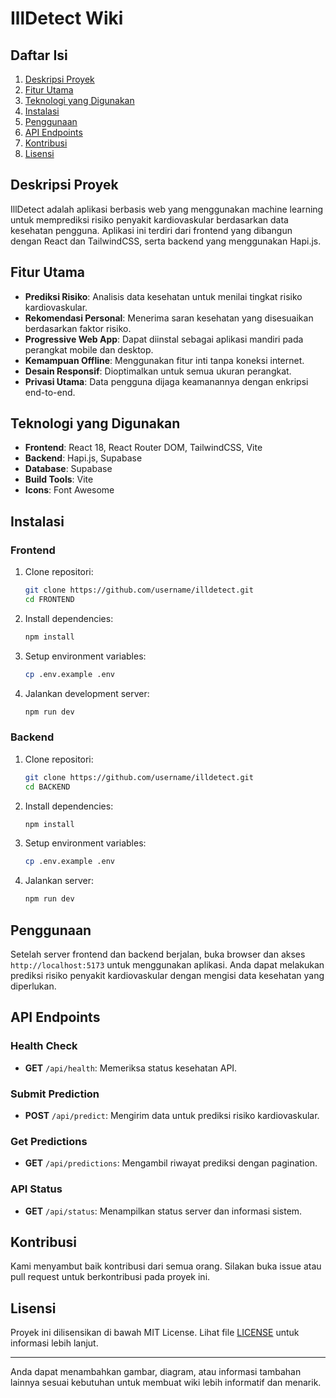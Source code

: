# IllDetect Wiki

## Daftar Isi
1. [Deskripsi Proyek](#deskripsi-proyek)
2. [Fitur Utama](#fitur-utama)
3. [Teknologi yang Digunakan](#teknologi-yang-digunakan)
4. [Instalasi](#instalasi)
5. [Penggunaan](#penggunaan)
6. [API Endpoints](#api-endpoints)
7. [Kontribusi](#kontribusi)
8. [Lisensi](#lisensi)

## Deskripsi Proyek
IllDetect adalah aplikasi berbasis web yang menggunakan machine learning untuk memprediksi risiko penyakit kardiovaskular berdasarkan data kesehatan pengguna. Aplikasi ini terdiri dari frontend yang dibangun dengan React dan TailwindCSS, serta backend yang menggunakan Hapi.js.

## Fitur Utama
- **Prediksi Risiko**: Analisis data kesehatan untuk menilai tingkat risiko kardiovaskular.
- **Rekomendasi Personal**: Menerima saran kesehatan yang disesuaikan berdasarkan faktor risiko.
- **Progressive Web App**: Dapat diinstal sebagai aplikasi mandiri pada perangkat mobile dan desktop.
- **Kemampuan Offline**: Menggunakan fitur inti tanpa koneksi internet.
- **Desain Responsif**: Dioptimalkan untuk semua ukuran perangkat.
- **Privasi Utama**: Data pengguna dijaga keamanannya dengan enkripsi end-to-end.

## Teknologi yang Digunakan
- **Frontend**: React 18, React Router DOM, TailwindCSS, Vite
- **Backend**: Hapi.js, Supabase
- **Database**: Supabase
- **Build Tools**: Vite
- **Icons**: Font Awesome

## Instalasi
### Frontend
1. Clone repositori:
   ```bash
   git clone https://github.com/username/illdetect.git
   cd FRONTEND
   ```
2. Install dependencies:
   ```bash
   npm install
   ```
3. Setup environment variables:
   ```bash
   cp .env.example .env
   ```
4. Jalankan development server:
   ```bash
   npm run dev
   ```

### Backend
1. Clone repositori:
   ```bash
   git clone https://github.com/username/illdetect.git
   cd BACKEND
   ```
2. Install dependencies:
   ```bash
   npm install
   ```
3. Setup environment variables:
   ```bash
   cp .env.example .env
   ```
4. Jalankan server:
   ```bash
   npm run dev
   ```

## Penggunaan
Setelah server frontend dan backend berjalan, buka browser dan akses `http://localhost:5173` untuk menggunakan aplikasi. Anda dapat melakukan prediksi risiko penyakit kardiovaskular dengan mengisi data kesehatan yang diperlukan.

## API Endpoints
### Health Check
- **GET** `/api/health`: Memeriksa status kesehatan API.

### Submit Prediction
- **POST** `/api/predict`: Mengirim data untuk prediksi risiko kardiovaskular.

### Get Predictions
- **GET** `/api/predictions`: Mengambil riwayat prediksi dengan pagination.

### API Status
- **GET** `/api/status`: Menampilkan status server dan informasi sistem.

## Kontribusi
Kami menyambut baik kontribusi dari semua orang. Silakan buka issue atau pull request untuk berkontribusi pada proyek ini.

## Lisensi
Proyek ini dilisensikan di bawah MIT License. Lihat file [LICENSE](LICENSE) untuk informasi lebih lanjut.

---

Anda dapat menambahkan gambar, diagram, atau informasi tambahan lainnya sesuai kebutuhan untuk membuat wiki lebih informatif dan menarik.